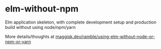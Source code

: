 # elm-without-npm

Elm application skeleton, with complete development setup and production build without using node/npm/yarn

More details/thoughts at [maggisk.dev/ramble/using-elm-without-node-or-npm-or-yarn](https://ma.gnus.is/using-elm-without-node-or-npm-or-yarn/)
